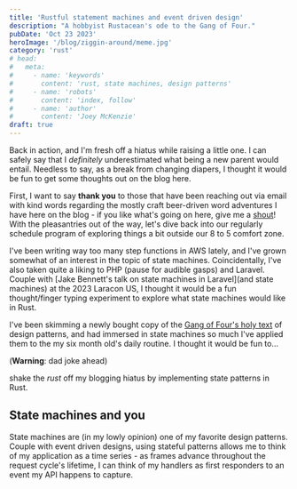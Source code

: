 ```yaml
---
title: 'Rustful statement machines and event driven design'
description: "A hobbyist Rustacean's ode to the Gang of Four."
pubDate: 'Oct 23 2023'
heroImage: '/blog/ziggin-around/meme.jpg'
category: 'rust'
# head:
#   meta:
#     - name: 'keywords'
#       content: 'rust, state machines, design patterns'
#     - name: 'robots'
#       content: 'index, follow'
#     - name: 'author'
#       content: 'Joey McKenzie'
draft: true
---
```


Back in action, and I'm fresh off a hiatus while raising a little one. I can safely say that I _definitely_
underestimated
what being a new parent would entail. Needless to say, as a break from changing diapers, I thought it would be fun to
get some
thoughts out on the blog here.

First, I want to say **thank you** to those that have been reaching out via email with kind words regarding the mostly
craft beer-driven
word adventures I have here on the blog - if you like what's going on here, give me
a [shout](mailto:joey.mckenzie27@gmail.com)!
With the pleasantries out of the way, let's dive back into our regularly schedule program of exploring things a bit
outside our
8 to 5 comfort zone.

I've been writing way too many step functions in AWS lately, and I've grown somewhat of an interest in the topic of
state machines.
Coincidentally, I've also taken quite a liking to PHP (pause for audible gasps) and Laravel. Couple
with [Jake Bennett's talk on
state machines in Laravel](and state machines) at the 2023 Laracon US, I thought it would be a fun thought/finger typing
experiment
to explore what state machines would like in Rust.

I've been skimming a newly bought copy of the [Gang of Four's holy text](https://en.wikipedia.org/wiki/Design_Patterns)
of design patterns,
and had immersed in state machines so much I've applied them to the my six month old's daily routine. I thought it would
be fun to...

(**Warning**: dad joke ahead)

shake the _rust_ off my blogging hiatus by implementing state patterns in Rust.

## State machines and you

State machines are (in my lowly opinion) one of my favorite design patterns. Couple with event driven designs, using
stateful patterns
allows me to think of my application as a time series - as frames advance throughout the request cycle's lifetime, I can
think of
my handlers as first responders to an event my API happens to capture.
